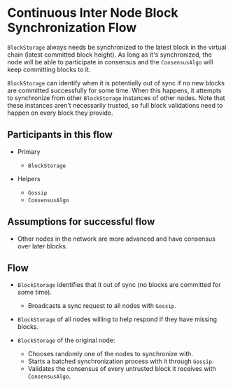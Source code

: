 # Continuous Inter Node Block Synchronization Flow

`BlockStorage` always needs be synchronized to the latest block in the virtual chain (latest committed block height). As long as it's synchronized, the node will be able to participate in consensus and the `ConsensusAlgo` will keep committing blocks to it.

`BlockStorage` can identify when it is potentially out of sync if no new blocks are committed successfully for some time. When this happens, it attempts to synchronize from other `BlockStorage` instances of other nodes. Note that these instances aren't necessarily trusted, so full block validations need to happen on every block they provide.

## Participants in this flow

* Primary
  * `BlockStorage`

* Helpers
  * `Gossip`
  * `ConsensusAlgo`

## Assumptions for successful flow

* Other nodes in the network are more advanced and have consensus over later blocks.

## Flow

* `BlockStorage` identifies that it out of sync (no blocks are committed for some time).
  * Broadcasts a sync request to all nodes with `Gossip`.

* `BlockStorage` of all nodes willing to help respond if they have missing blocks.

* `BlockStorage` of the original node:
  * Chooses randomly one of the nodes to synchronize with.
  * Starts a batched synchronization process with it through `Gossip`.
  * Validates the consensus of every untrusted block it receives with `ConsensusAlgo`.
